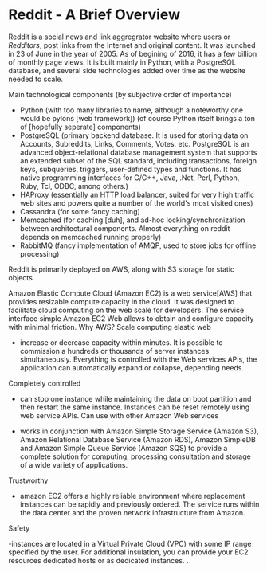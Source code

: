 # Reddit - A Brief Overview

Reddit is a social news and link aggregrator website where users or *Redditors*, post links from the Internet and original content. It was launched in 23 of June in the year of 2005. As of begining of 2016, it has a few billion of monthly page views.
It is built mainly in Python, with a PostgreSQL database, and several side technologies added over time as the website needed to scale.

Main technological components (by subjective order of importance)
* Python (with too many libraries to name, although a noteworthy one would be pylons [web framework])
(of course Python itself brings a ton of [hopefully seperate] components)
* PostgreSQL (primary backend database. It is used for storing data on Accounts, Subreddits, Links, Comments, Votes, etc. PostgreSQL is an advanced object-relational database management system that supports an extended subset of the SQL standard, including transactions, foreign keys, subqueries, triggers, user-defined types and functions. It has native programming interfaces for C/C++, Java, .Net, Perl, Python, Ruby, Tcl, ODBC, among others.)
* HAProxy (essentially an HTTP load balancer, suited for very high traffic web sites and powers quite a number of the world's most visited ones)
* Cassandra (for some fancy caching)
* Memcached (for caching [duh], and ad-hoc locking/synchronization between architectural components. Almost everything on reddit depends on memcached running properly)
* RabbitMQ (fancy implementation of AMQP, used to store jobs for offline processing)

Reddit is primarily deployed on AWS, along with S3 storage for static objects.

Amazon Elastic Compute Cloud (Amazon EC2) is a web service[AWS] that provides resizable compute capacity in the cloud. It was designed to facilitate cloud computing on the web scale for developers. The service interface simple Amazon EC2 Web allows to obtain and configure capacity with minimal friction. 
Why AWS?
Scale computing elastic web

- increase or decrease capacity within minutes. It is possible to commission a hundreds or thousands of server instances simultaneously. Everything is controlled with the Web services APIs, the application can automatically expand or collapse, depending needs.

Completely controlled

- can stop one instance while maintaining the data on boot partition and then restart the same instance. Instances can be reset remotely using web service APIs.
Can use with other Amazon Web services

- works in conjunction with Amazon Simple Storage Service (Amazon S3), Amazon Relational Database Service (Amazon RDS), 
Amazon SimpleDB and Amazon Simple Queue Service (Amazon SQS) to provide a complete solution for computing, processing consultation and storage of a wide variety of applications.

Trustworthy

- amazon EC2 offers a highly reliable environment where replacement instances can be rapidly and previously ordered. The service runs within the data center and the proven network infrastructure from Amazon. 

Safety

-instances are located in a Virtual Private Cloud (VPC) with some IP range specified by the user. For additional insulation, you can provide your EC2 resources dedicated hosts or as dedicated instances. .
  